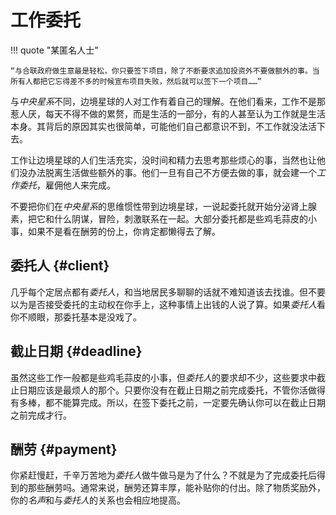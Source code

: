 # 工作委托
!!! quote "某匿名人士"

    “与合联政府做生意最是轻松，你只要签下项目，除了不断要求追加投资外不要做额外的事。当所有人都把它忘得差不多的时候宣布项目失败，然后就可以签下一个项目……”

与*中央星系*不同，边境星球的人对工作有着自己的理解。在他们看来，工作不是那惹人厌，每天不得不做的累赘，而是生活的一部分，有的人甚至认为工作就是生活本身。其背后的原因其实也很简单，可能他们自己都意识不到，不工作就没法活下去。

工作让边境星球的人们生活充实，没时间和精力去思考那些烦心的事，当然也让他们没办法脱离生活做些额外的事。他们一旦有自己不方便去做的事，就会建一个*工作委托*，雇佣他人来完成。

不要把你们在*中央星系*的思维惯性带到边境星球，一说起委托就开始分泌肾上腺素，把它和什么阴谋，冒险，刺激联系在一起。大部分委托都是些鸡毛蒜皮的小事，如果不是看在酬劳的份上，你肯定都懒得去了解。

## 委托人 {#client}
几乎每个定居点都有*委托人*，和当地居民多聊聊的话就不难知道该去找谁。但不要以为是否接受委托的主动权在你手上，这种事情上出钱的人说了算。如果*委托人*看你不顺眼，那委托基本是没戏了。

## 截止日期 {#deadline}
虽然这些工作一般都是些鸡毛蒜皮的小事，但*委托人*的要求却不少，这些要求中截止日期应该是最烦人的那个。只要你没有在截止日期之前完成委托，不管你活做得有多棒，都不能算完成。所以，在签下委托之前，一定要先确认你可以在截止日期之前完成才行。

## 酬劳 {#payment}
你紧赶慢赶，千辛万苦地为*委托人*做牛做马是为了什么？不就是为了完成委托后得到的那些酬劳吗。通常来说，酬劳还算丰厚，能补贴你的付出。除了物质奖励外，你的*名声*和与*委托人*的关系也会相应地提高。
